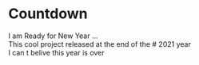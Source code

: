 # Countdown
I am Ready for New Year ... <br/>
This cool project released at the end of the  # 2021 year <br/>
I can t belive this year is over </br>
